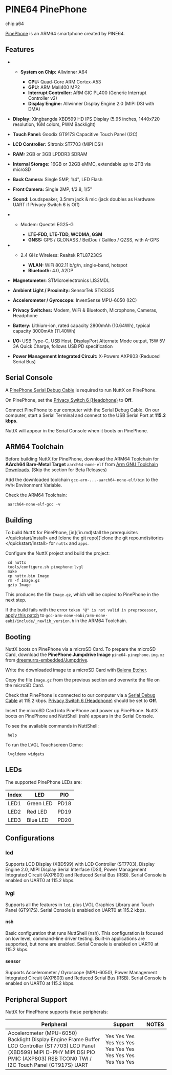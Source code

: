# PINE64 PinePhone

<div class="tags">

chip:a64

</div>

[PinePhone](https://wiki.pine64.org/index.php/PinePhone) is an ARM64
smartphone created by PINE64.

## Features

  -   - **System on Chip:** Allwinner A64
        
          - **CPU:** Quad-Core ARM Cortex-A53
          - **GPU:** ARM Mali400 MP2
          - **Interrupt Controller:** ARM GIC PL400 (Generic Interrupt
            Controller v2)
          - **Display Engine:** Allwinner Display Engine 2.0 (MIPI DSI
            with DMA)

  - **Display:** Xingbangda XBD599 HD IPS Display (5.95 inches, 1440x720
    resolution, 16M colors, PWM Backlight)

  - **Touch Panel:** Goodix GT917S Capacitive Touch Panel (I2C)

  - **LCD Controller:** Sitronix ST7703 (MIPI DSI)

  - **RAM:** 2GB or 3GB LPDDR3 SDRAM

  - **Internal Storage:** 16GB or 32GB eMMC, extendable up to 2TB via
    microSD

  - **Back Camera:** Single 5MP, 1/4", LED Flash

  - **Front Camera:** Single 2MP, f/2.8, 1/5"

  - **Sound:** Loudspeaker, 3.5mm jack & mic (jack doubles as Hardware
    UART if Privacy Switch 6 is Off)

  -   - Modem: Quectel EG25-G
        
          - **LTE-FDD, LTE-TDD, WCDMA, GSM**
          - **GNSS:** GPS / GLONASS / BeiDou / Galileo / QZSS, with
            A-GPS

  -   - 2.4 GHz Wireless: Realtek RTL8723CS
        
          - **WLAN:** WiFi 802.11 b/g/n, single-band, hotspot
          - **Bluetooth:** 4.0, A2DP

  - **Magnetometer:** STMicroelectronics LIS3MDL

  - **Ambient Light / Proximity:** SensorTek STK3335

  - **Accelerometer / Gyroscope:** InvenSense MPU-6050 (I2C)

  - **Privacy Switches:** Modem, WiFi & Bluetooth, Microphone, Cameras,
    Headphone

  - **Battery:** Lithium-ion, rated capacity 2800mAh (10.64Wh), typical
    capacity 3000mAh (11.40Wh)

  - **I/O:** USB Type-C, USB Host, DisplayPort Alternate Mode output,
    15W 5V 3A Quick Charge, follows USB PD specification

  - **Power Management Integrated Circuit:** X-Powers AXP803 (Reduced
    Serial Bus)

## Serial Console

A [PinePhone Serial Debug
Cable](https://wiki.pine64.org/index.php/PinePhone#Serial_console) is
required to run NuttX on PinePhone.

On PinePhone, set the [Privacy Switch 6
(Headphone)](https://wiki.pine64.org/index.php/PinePhone#Privacy_switch_configuration)
to **Off**.

Connect PinePhone to our computer with the Serial Debug Cable. On our
computer, start a Serial Terminal and connect to the USB Serial Port at
**115.2 kbps**.

NuttX will appear in the Serial Console when it boots on PinePhone.

## ARM64 Toolchain

Before building NuttX for PinePhone, download the ARM64 Toolchain for
**AArch64 Bare-Metal Target** `aarch64-none-elf` from [Arm GNU Toolchain
Downloads](https://developer.arm.com/downloads/-/arm-gnu-toolchain-downloads).
(Skip the section for Beta Releases)

Add the downloaded toolchain `gcc-arm-...-aarch64-none-elf/bin` to the
`PATH` Environment Variable.

Check the ARM64 Toolchain:

``` console
 aarch64-none-elf-gcc -v
```

## Building

To build NuttX for PinePhone,
\[<span class="title-ref">in\](\`in.md)stall the prerequisites
\</quickstart/install\></span> and \[<span class="title-ref">clone the
git repo\](\`clone the git repo.md)sitories
\</quickstart/install\></span> for `nuttx` and `apps`.

Configure the NuttX project and build the project:

``` console
 cd nuttx
 tools/configure.sh pinephone:lvgl
 make
 cp nuttx.bin Image
 rm -f Image.gz
 gzip Image
```

This produces the file `Image.gz`, which will be copied to PinePhone in
the next step.

If the build fails with the error `token "@" is not valid in
preprocessor`, [apply this
patch](https://github.com/apache/nuttx/pull/7284/commits/518b0eb31cb66f25b590ae9a79ab16c319b96b94#diff-12291efd8a0ded1bc38bad733d99e4840ae5112b465c04287f91ba5169612c73)
to `gcc-arm-none-eabi/arm-none-eabi/include/_newlib_version.h` in the
ARM64 Toolchain.

## Booting

NuttX boots on PinePhone via a microSD Card. To prepare the microSD
Card, download the **PinePhone Jumpdrive Image**
`pine64-pinephone.img.xz` from
[dreemurrs-embedded/Jumpdrive](https://github.com/dreemurrs-embedded/Jumpdrive/releases).

Write the downloaded image to a microSD Card with [Balena
Etcher](https://www.balena.io/etcher/).

Copy the file `Image.gz` from the previous section and overwrite the
file on the microSD Card.

Check that PinePhone is connected to our computer via a [Serial Debug
Cable](https://wiki.pine64.org/index.php/PinePhone#Serial_console) at
115.2 kbps. [Privacy Switch 6
(Headphone)](https://wiki.pine64.org/index.php/PinePhone#Privacy_switch_configuration)
should be set to **Off**.

Insert the microSD Card into PinePhone and power up PinePhone. NuttX
boots on PinePhone and NuttShell (nsh) appears in the Serial Console.

To see the available commands in NuttShell:

``` console
 help
```

To run the LVGL Touchscreen Demo:

``` console
 lvgldemo widgets
```

## LEDs

The supported PinePhone LEDs are:

| Index | LED       | PIO  |
| ----- | --------- | ---- |
| LED1  | Green LED | PD18 |
| LED2  | Red LED   | PD19 |
| LED3  | Blue LED  | PD20 |

## Configurations

### lcd

Supports LCD Display (XBD599) with LCD Controller (ST7703), Display
Engine 2.0, MIPI Display Serial Interface (DSI), Power Management
Integrated Circuit (AXP803) and Reduced Serial Bus (RSB). Serial Console
is enabled on UART0 at 115.2 kbps.

### lvgl

Supports all the features in `lcd`, plus LVGL Graphics Library and Touch
Panel (GT917S). Serial Console is enabled on UART0 at 115.2 kbps.

#### nsh

Basic configuration that runs NuttShell (nsh). This configuration is
focused on low level, command-line driver testing. Built-in applications
are supported, but none are enabled. Serial Console is enabled on UART0
at 115.2 kbps.

#### sensor

Supports Accelerometer / Gyroscope (MPU-6050), Power Management
Integrated Circuit (AXP803) and Reduced Serial Bus (RSB). Serial Console
is enabled on UART0 at 115.2 kbps.

## Peripheral Support

NuttX for PinePhone supports these peripherals:

| Peripheral                                                                                                                                                                                    | Support                                                     | NOTES |
| --------------------------------------------------------------------------------------------------------------------------------------------------------------------------------------------- | ----------------------------------------------------------- | ----- |
| Accelerometer (MPU-6050) Backlight Display Engine Frame Buffer LCD Controller (ST7703) LCD Panel (XBD599) MIPI D-PHY MIPI DSI PIO PMIC (AXP803) RSB TCON0 TWI / I2C Touch Panel (GT917S) UART | Yes Yes Yes Yes Yes Yes Yes Yes Yes Yes Yes Yes Yes Yes Yes |       |
